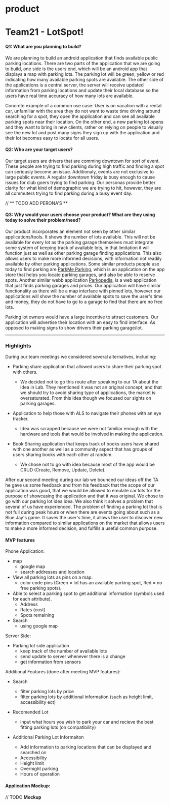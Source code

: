 # product

# Team21 - LotSpot!

#### Q1: What are you planning to build?

We are planning to build an android application that finds available public parking locations. There are two parts of the application that we are going to build, one side is the users
end, which will be an android app that displays a map with parking lots. The parking lot will be green, yellow or red indicating how many available parking spots are available.
The other side of the applications is a central server, the server will receive updated information from parking locations and update their local database so the users have 
real time accuracy of how many lots are available.

Concrete example of a common use case: User is on vacation with a rental car, unfamiliar with the area they do not want to waste time driving around searching for a spot,
they open the application and can see all available parking spots near their location.
On the other end, a new parking lot opens and they want to bring in new clients, rather on relying on people to visually see the new lot and post many signs they sign up with
the application and their lot becomes easy to locate for all users.



#### Q2: Who are your target users?

Our target users are drivers that are comming downtown for sort of event. These people are trying to find parking during high traffic and finding a spot can seriously 
become an issue. Additionaly, events are not exclusive to large public events. A regular downtown friday is busy enough to cause issues for club goers trying to find parking.
Our personas provide better clarity for what kind of demographic we are trying to hit, however, they are all commuters trying to find parking during a busy event day.

// ** TODO ADD PERONA'S **

#### Q3: Why would your users choose your product? What are they using today to solve their problem/need?

Our product incorporates an element not seen by other similar applications/tools. It shows the number of lots available. This will not be available for every lot as 
the parking garage themselves must integrate some system of keeping track of available lots, in that limitation it will function just as well as other parking garage
finding applications. This also allows users to make more informed decisions, with information not readily available by other parking applications.
Some similar products people use today to find parking are [ParkMe Parking](https://itunes.apple.com/ca/app/parkme-parking/id417605484?mt=8), 
which is an application on the app store that helps you locate parking garages, and also be able to reserve spots. Another similar webb application [Parkopedia](http://en.parkopedia.ca/parking/locations/toronto_on_canada_dpz83dffmxp/?arriving=201702061230&leaving=201702061430),
is a web application that just finds parking garages and prices. Our application will have similar functionality as there will be a map interface with pinned lots, however
our applications will show the number of available spots to save the user's time and money, they do not have to go to a garage to find that there are no free lots.

Parking lot owners would have a large incentive to attract customers. Our application will advertise their location with an easy to find interface. As opposed to making signs
to show drivers their parking garage/lot. 

----

### Highlights

During our team meetings we considered several alternatives, including:

- Parking share application that allowed users to share their parking spot with others.
	- We decided not to go this route after speaking to our TA about the idea in Lab. They mentioned it was not an original concept, and that we should try to avoid sharing type of applications, the market is oversaturated. From this idea though we focused our sights on parking garages.

- Application to help those with ALS to navigate their phones with an eye tracker.
	- Idea was scrapped because we were not familiar enough with the hardware and tools that would be involved in making the application.

- Book Sharing application that keeps track of books users have shared with one another as well as a community aspect that has groups of users sharing books with each other at random.
	- We chose not to go with idea because most of the app would be CRUD (Create, Remove, Update, Delete).

After our second meeting during our lab we bounced our ideas off the TA he gave us some feedback and from his feedback that the scope of our application was good, that we would be
allowed to emulate car lots for the purpose of showcasing the application and that it was original. We chose to go with our parking lot idea idea. We also think it solves a
problem that several of us have experienced. The problem of finding a parking lot that is not full during peak hours or when there are events going about such as a Blue Jay's game.
It saves the user's time, it allows the user to discover new information compared to similar applications on the market that allows users to make a more informed decision, 
and fulfills a useful common purpose.

#### MVP features

Phone Application:

- map
	- google map
	- search addresses and location
- View all parking lots as pins on a map.
	- color code pins (Green = lot has an available parking spot, Red = no free parking spots).
- Able to select a parking spot to get additional information (symbols used for each attribute).
	- Address
	- Rates (cost)
	- Spots remaining
- Search
	- using google map

Server Side:

- Parking lot side application
	- keep track of the number of available lots
	- send update to server whenever there is a change
	- get information from sensors


Additional Features (done after meeting MVP features):

- Search
	- filter parking lots by price
	- filter parking lots by additional information (such as height limit, accessibility ect)

- Recomended Lot
	- input what hours you wish to park your car and recieve the best fitting parking lots (on compatibility)

- Additional Parking Lot Informaiton
	- Add information to parking locations that can be displayed and searched on
	- Accessibility
	- Height limit
	- Overnight parking
	- Hours of operation


#### Application Mockup:

// TODO **Mockup**



